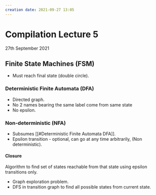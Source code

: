 ```yaml
---
creation date: 2021-09-27 13:05
---
```

#  Compilation Lecture 5
27th September 2021

## Finite State Machines (FSM)
- Must reach final state (double circle).

### Deterministic Finite Automata (DFA)
- Directed graph.
- No 2 names bearing the same label come from same state
- No epsilon.

### Non-deterministic (NFA)
- Subsumes [[#Deterministic Finite Automata DFA]].
- Epsilon transition - optional, can go at any time arbitrarily, (Non deterministic).

#### Closure
Algorithm to find set of states reachable from that state using epsilon transitions only.
- Graph exploration problem.
- DFS in transition graph to find all possible states from current state.